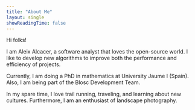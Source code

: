 ```yaml
---
title: "About Me"
layout: single
showReadingTime: false
---
```


Hi folks!

I am Aleix Alcacer, a software analyst that loves the open-source world. I like to develop new algorithms to improve both the performance and efficiency of projects.

Currently, I am doing a PhD in mathematics at University Jaume I (Spain). Also, I am being part of the Blosc Development Team.

In my spare time, I love trail running, traveling, and learning about new cultures. Furthermore, I am an enthusiast of landscape photography.
